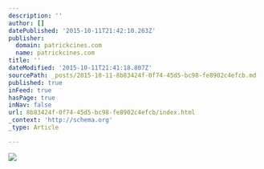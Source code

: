 ```yaml
---
description: ''
author: []
datePublished: '2015-10-11T21:42:10.263Z'
publisher:
  domain: patrickcines.com
  name: patrickcines.com
title: ''
dateModified: '2015-10-11T21:41:18.807Z'
sourcePath: _posts/2015-10-11-8b83424f-0f74-45d5-bc98-fe8902c4efcb.md
published: true
inFeed: true
hasPage: true
inNav: false
url: 8b83424f-0f74-45d5-bc98-fe8902c4efcb/index.html
_context: 'http://schema.org'
_type: Article

---
```

![](http://patrickcines.com/wp-content/uploads/2015/02/Turkey.jpg)